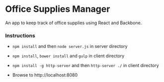 Office Supplies Manager
==================

An app to keep track of office supplies using React and Backbone.

### Instructions

- `npm install` and then `node server.js` in server directory
- `npm install`, `bower install` and `gulp` in client directory
- `npm install -g http-server` and then `http-server ./` in client directory

- Browse to http://localhost:8080

